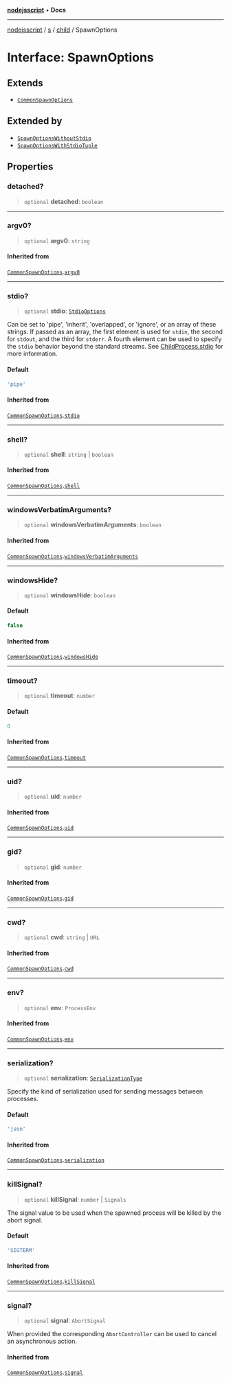 [**nodejsscript**](../../../../../README.md) • **Docs**

***

[nodejsscript](../../../../../README.md) / [s](../../../README.md) / [child](../README.md) / SpawnOptions

# Interface: SpawnOptions

## Extends

- [`CommonSpawnOptions`](CommonSpawnOptions.md)

## Extended by

- [`SpawnOptionsWithoutStdio`](SpawnOptionsWithoutStdio.md)
- [`SpawnOptionsWithStdioTuple`](SpawnOptionsWithStdioTuple.md)

## Properties

### detached?

> `optional` **detached**: `boolean`

***

### argv0?

> `optional` **argv0**: `string`

#### Inherited from

[`CommonSpawnOptions`](CommonSpawnOptions.md).[`argv0`](CommonSpawnOptions.md#argv0)

***

### stdio?

> `optional` **stdio**: [`StdioOptions`](../type-aliases/StdioOptions.md)

Can be set to 'pipe', 'inherit', 'overlapped', or 'ignore', or an array of these strings.
If passed as an array, the first element is used for `stdin`, the second for
`stdout`, and the third for `stderr`. A fourth element can be used to
specify the `stdio` behavior beyond the standard streams. See
[ChildProcess.stdio](../classes/ChildProcess.md#stdio) for more information.

#### Default

```ts
'pipe'
```

#### Inherited from

[`CommonSpawnOptions`](CommonSpawnOptions.md).[`stdio`](CommonSpawnOptions.md#stdio)

***

### shell?

> `optional` **shell**: `string` \| `boolean`

#### Inherited from

[`CommonSpawnOptions`](CommonSpawnOptions.md).[`shell`](CommonSpawnOptions.md#shell)

***

### windowsVerbatimArguments?

> `optional` **windowsVerbatimArguments**: `boolean`

#### Inherited from

[`CommonSpawnOptions`](CommonSpawnOptions.md).[`windowsVerbatimArguments`](CommonSpawnOptions.md#windowsverbatimarguments)

***

### windowsHide?

> `optional` **windowsHide**: `boolean`

#### Default

```ts
false
```

#### Inherited from

[`CommonSpawnOptions`](CommonSpawnOptions.md).[`windowsHide`](CommonSpawnOptions.md#windowshide)

***

### timeout?

> `optional` **timeout**: `number`

#### Default

```ts
0
```

#### Inherited from

[`CommonSpawnOptions`](CommonSpawnOptions.md).[`timeout`](CommonSpawnOptions.md#timeout)

***

### uid?

> `optional` **uid**: `number`

#### Inherited from

[`CommonSpawnOptions`](CommonSpawnOptions.md).[`uid`](CommonSpawnOptions.md#uid)

***

### gid?

> `optional` **gid**: `number`

#### Inherited from

[`CommonSpawnOptions`](CommonSpawnOptions.md).[`gid`](CommonSpawnOptions.md#gid)

***

### cwd?

> `optional` **cwd**: `string` \| `URL`

#### Inherited from

[`CommonSpawnOptions`](CommonSpawnOptions.md).[`cwd`](CommonSpawnOptions.md#cwd)

***

### env?

> `optional` **env**: `ProcessEnv`

#### Inherited from

[`CommonSpawnOptions`](CommonSpawnOptions.md).[`env`](CommonSpawnOptions.md#env)

***

### serialization?

> `optional` **serialization**: [`SerializationType`](../type-aliases/SerializationType.md)

Specify the kind of serialization used for sending messages between processes.

#### Default

```ts
'json'
```

#### Inherited from

[`CommonSpawnOptions`](CommonSpawnOptions.md).[`serialization`](CommonSpawnOptions.md#serialization)

***

### killSignal?

> `optional` **killSignal**: `number` \| `Signals`

The signal value to be used when the spawned process will be killed by the abort signal.

#### Default

```ts
'SIGTERM'
```

#### Inherited from

[`CommonSpawnOptions`](CommonSpawnOptions.md).[`killSignal`](CommonSpawnOptions.md#killsignal)

***

### signal?

> `optional` **signal**: `AbortSignal`

When provided the corresponding `AbortController` can be used to cancel an asynchronous action.

#### Inherited from

[`CommonSpawnOptions`](CommonSpawnOptions.md).[`signal`](CommonSpawnOptions.md#signal)
